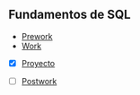 ## Fundamentos de SQL

- [Prework](Prework)
- [Work](Work)
- [x] [Proyecto](Proyecto)
- [ ] [Postwork](Postwork)

